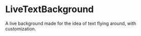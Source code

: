 LiveTextBackground
==================

A live background made for the idea of text flying around, with customization.
